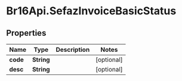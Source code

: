 # Br16Api.SefazInvoiceBasicStatus

## Properties
Name | Type | Description | Notes
------------ | ------------- | ------------- | -------------
**code** | **String** |  | [optional] 
**desc** | **String** |  | [optional] 


